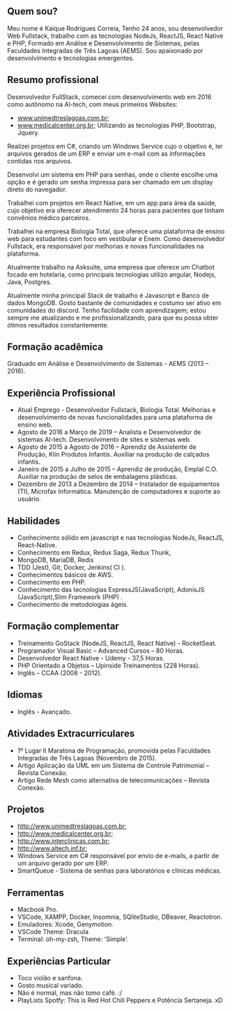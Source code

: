 ## Quem sou?

Meu nome é Kaique Rodrigues Correia, Tenho 24 anos, sou desenvolvedor Web Fullstack, trabalho com as tecnologias NodeJs, ReactJS, React Native e PHP, Formado em Análise e Desenvolvimento de Sistemas, pelas Faculdades Integradas de Três Lagoas (AEMS). Sou apaixonado por desenvolvimento e tecnologias emergentes.

## Resumo profissional

Desenvolvedor FullStack, comecei com desenvolvimento web em 2016 como autônomo na Al-tech, com meus primeiros Websites:
- www.unimedtreslagoas.com.br;
- www.medicalcenter.org.br;
Utilizando as tecnologias PHP, Bootstrap, Jquery.

Realizei projetos em C#, criando um Windows Service cujo o objetivo é, ler arquivos gerados de um ERP e enviar um e-mail com as informações contidas nos arquivos.

Desenvolvi um sistema em PHP para senhas, onde o cliente escolhe uma opção e é gerado um senha impressa para ser chamado em um display direto do navegador.

Trabalhei com projetos em React Native, em um app para área da saúde, cujo objetivo era oferecer atendimento 24 horas para pacientes que tinham convênios médico parceiros.

Trabalhei na empresa Biologia Total, que oferece uma plataforma de ensino web para estudantes com foco em vestibular e Enem. Como desenvolvedor Fullstack, era responsável por melhorias e novas funcionalidades na plataforma.

Atualmente trabalho na Asksuite, uma empresa que oferece um Chatbot focado em hotelaria, como principais tecnologias utilizo angular, Nodejs, Java, Postgres.

Atualmente minha principal Stack de trabalho é Javascript e Banco de dados MongoDB. Gosto bastante de comunidades e costumo ser ativo em comunidades do discord. Tenho facilidade com aprendizagem; estou sempre me atualizando e me profissionalizando, para que eu possa obter ótimos resultados constantemente.

## Formação acadêmica

Graduado em Análise e Desenvolvimento de Sistemas - AEMS (2013 – 2016).

## Experiência Profissional

* Atual Emprego - Desenvolvedor Fullstack, Biologia Total. Melhorias e desenvolvimento de novas funcionalidades para uma plataforma de ensino web.
* Agosto de 2016 a Março de 2019 – Analista e Desenvolvedor de sistemas Al-tech. Desenvolvimento de sites e sistemas web.
* Agosto de 2015 a Agosto de 2016 – Aprendiz de Assistente de Produção, Klin Produtos Infantis. Auxiliar na produção de calçados infantis.
* Janeiro de 2015 a Julho de 2015 – Aprendiz de produção, Emplal C.O. Auxiliar na produção de selos de embalagens plásticas.
* Dezembro de 2013 a Dezembro de 2014 – Instalador de equipamentos (TI), Microfax Informática. Manutenção de computadores e suporte ao usuário.


## Habilidades

* Conhecimento sólido em javascript e nas tecnologias NodeJs, ReactJS, React-Native.
* Conhecimento em Redux, Redux Saga, Redux Thunk,
* MongoDB, MariaDB, Redis
* TDD (Jest), Git, Docker, Jenkins( CI ).
* Conhecimentos básicos de AWS.
* Conhecimento em PHP.
* Conhecimento das tecnologias ExpressJS(JavaScript), AdonisJS (JavaScript),Slim Framework (PHP) . 
* Conhecimento de metodologias ágeis.


## Formação complementar

* Treinamento GoStack (NodeJS, ReactJS, React Native) - RocketSeat.
* Programador Visual Basic – Advanced Cursos – 80 Horas.
* Desenvolvedor React Native - Udemy - 37,5 Horas.
* PHP Orientado a Objetos – Upinside Treinamentos (228 Horas).
* Inglês – CCAA (2008 - 2012).

## Idiomas

* Inglês - Avançado.

## Atividades Extracurriculares

* 1º Lugar II Maratona de Programação, promovida pelas Faculdades Integradas de Três Lagoas (Novembro de 2015).
* Artigo Aplicação da UML em um Sistema de Controle Patrimonial – Revista Conexão.
* Artigo Rede Mesh como alternativa de telecomunicações – Revista Conexão.

## Projetos

* http://www.unimedtreslagoas.com.br; 
* http://www.medicalcenter.org.br; 
* http://www.interclinicas.com.br;
* http://www.altech.inf.br;
* Windows Service em C# responsável por envio de e-mails, a partir de um arquivo gerado por um ERP.
* SmartQueue - Sistema de senhas para laboratórios e clínicas médicas.

## Ferramentas

* Macbook Pro.
* VSCode, XAMPP, Docker, Insomnia, SQliteStudio, DBeaver, Reactotron.
* Emuladores: Xcode, Genymotion.
* VSCode Theme: Dracula
* Terminal: oh-my-zsh, Theme: 'Simple'.

## Experiências Particular

* Toco violão e sanfona.
* Gosto musical variado.
* Não é normal, mas não tomo café. :/
* PlayLists Spotfy: This is Red Hot Chili Peppers e Potência Sertaneja. xD





